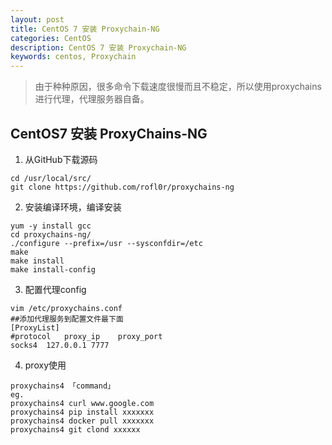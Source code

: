 ```yaml
---
layout: post
title: CentOS 7 安装 Proxychain-NG
categories: CentOS
description: CentOS 7 安装 Proxychain-NG
keywords: centos, Proxychain
---
```


> 由于种种原因，很多命令下载速度很慢而且不稳定，所以使用proxychains进行代理，代理服务器自备。
## CentOS7 安装 ProxyChains-NG
1. 从GitHub下载源码
```shell
cd /usr/local/src/
git clone https://github.com/rofl0r/proxychains-ng
```
2. 安装编译环境，编译安装
```shell
yum -y install gcc
cd proxychains-ng/
./configure --prefix=/usr --sysconfdir=/etc
make
make install
make install-config
```
3. 配置代理config
```shell
vim /etc/proxychains.conf
##添加代理服务到配置文件最下面
[ProxyList]
#protocol	proxy_ip	proxy_port
socks4  127.0.0.1 7777
```

4. proxy使用
```shell
proxychains4 「command」
eg.
proxychains4 curl www.google.com
proxychains4 pip install xxxxxxx
proxychains4 docker pull xxxxxxx
proxychains4 git clond xxxxxx
```

